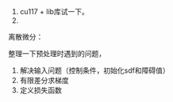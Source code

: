 1. cu117 + lib库试一下。
2. 



离散微分：



整理一下预处理时遇到的问题，



1. 解决输入问题（控制条件，初始化sdf和障碍值）
2. 有限差分求梯度
3. 定义损失函数